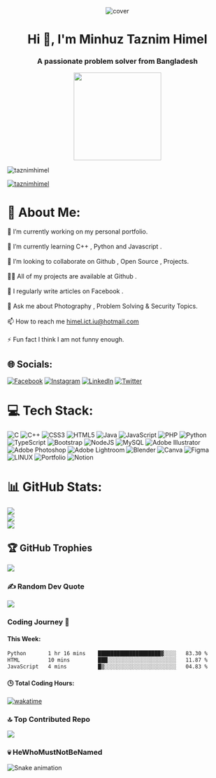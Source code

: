 <div align="center">
    <img src="https://media.giphy.com/media/qgQUggAC3Pfv687qPC/giphy.gif" alt="cover" />
    </div>
<h1 align="center">Hi 👋, I'm Minhuz Taznim Himel</h1>
<h3 align="center">A passionate problem solver from Bangladesh</h3>
<div align="center">
    <img src = "https://media.giphy.com/media/USV0ym3bVWQJJmNu3N/giphy.gif" height="200px" width="200px">
    </div>
<p align="left"> <img src="https://komarev.com/ghpvc/?username=taznimhimel&label=Profile%20views&color=0e75b6&style=flat" alt="taznimhimel" /> </p>
<p align="left"> <a href="https://twitter.com/taznimhimel" target="blank"><img src="https://img.shields.io/twitter/follow/taznimhimel?logo=twitter&style=for-the-badge" alt="taznimhimel"></a> </p>

# 💫 About Me:
 🔭 I’m currently working on my personal portfolio.<br><br>🌱 I’m currently learning C++ , Python and Javascript .<br><br>👯 I’m looking to collaborate on Github , Open Source , Projects.<br><br>👨‍💻 All of my projects are available at Github .<br><br>📝 I regularly write articles on Facebook .<br><br>💬 Ask me about Photography , Problem Solving & Security Topics.<br><br>📫 How to reach me himel.ict.iu@hotmail.com<br><br>⚡ Fun fact I think I am not funny enough.

## 🌐 Socials:
[![Facebook](https://img.shields.io/badge/Facebook-%231877F2.svg?logo=Facebook&logoColor=white)](https://facebook.com/TajnimHimel) [![Instagram](https://img.shields.io/badge/Instagram-%23E4405F.svg?logo=Instagram&logoColor=white)](https://instagram.com/taznimhimel) [![LinkedIn](https://img.shields.io/badge/LinkedIn-%230077B5.svg?logo=linkedin&logoColor=white)](https://linkedin.com/in/TaznimHimel) [![Twitter](https://img.shields.io/badge/Twitter-%231DA1F2.svg?logo=Twitter&logoColor=white)](https://twitter.com/TaznimHimel) 

# 💻 Tech Stack:
![C](https://img.shields.io/badge/c-%2300599C.svg?style=for-the-badge&logo=c&logoColor=white) ![C++](https://img.shields.io/badge/c++-%2300599C.svg?style=for-the-badge&logo=c%2B%2B&logoColor=white) ![CSS3](https://img.shields.io/badge/css3-%231572B6.svg?style=for-the-badge&logo=css3&logoColor=white) ![HTML5](https://img.shields.io/badge/html5-%23E34F26.svg?style=for-the-badge&logo=html5&logoColor=white) ![Java](https://img.shields.io/badge/java-%23ED8B00.svg?style=for-the-badge&logo=java&logoColor=white) ![JavaScript](https://img.shields.io/badge/javascript-%23323330.svg?style=for-the-badge&logo=javascript&logoColor=%23F7DF1E) ![PHP](https://img.shields.io/badge/php-%23777BB4.svg?style=for-the-badge&logo=php&logoColor=white) ![Python](https://img.shields.io/badge/python-3670A0?style=for-the-badge&logo=python&logoColor=ffdd54) ![TypeScript](https://img.shields.io/badge/typescript-%23007ACC.svg?style=for-the-badge&logo=typescript&logoColor=white) ![Bootstrap](https://img.shields.io/badge/bootstrap-%23563D7C.svg?style=for-the-badge&logo=bootstrap&logoColor=white) ![NodeJS](https://img.shields.io/badge/node.js-6DA55F?style=for-the-badge&logo=node.js&logoColor=white) ![MySQL](https://img.shields.io/badge/mysql-%2300f.svg?style=for-the-badge&logo=mysql&logoColor=white) ![Adobe Illustrator](https://img.shields.io/badge/adobeillustrator-%23FF9A00.svg?style=for-the-badge&logo=adobeillustrator&logoColor=white) ![Adobe Photoshop](https://img.shields.io/badge/adobephotoshop-%2331A8FF.svg?style=for-the-badge&logo=adobephotoshop&logoColor=white) ![Adobe Lightroom](https://img.shields.io/badge/Adobe%20Lightroom-31A8FF.svg?style=for-the-badge&logo=Adobe%20Lightroom&logoColor=white) ![Blender](https://img.shields.io/badge/blender-%23F5792A.svg?style=for-the-badge&logo=blender&logoColor=white) ![Canva](https://img.shields.io/badge/Canva-%2300C4CC.svg?style=for-the-badge&logo=Canva&logoColor=white) 	![Figma](https://img.shields.io/badge/figma-%23F24E1E.svg?style=for-the-badge&logo=figma&logoColor=white) ![LINUX](https://img.shields.io/badge/Linux-FCC624?style=for-the-badge&logo=linux&logoColor=black) ![Portfolio](https://img.shields.io/badge/Portfolio-%23000000.svg?style=for-the-badge&logo=firefox&logoColor=#FF7139) ![Notion](https://img.shields.io/badge/Notion-%23000000.svg?style=for-the-badge&logo=notion&logoColor=white)
# 📊 GitHub Stats:
![](https://github-readme-stats.vercel.app/api?username=TaznimHimel&theme=nightowl&hide_border=false&include_all_commits=true&count_private=true)<br/>
![](https://github-readme-streak-stats.herokuapp.com/?user=TaznimHimel&theme=nightowl&hide_border=false)<br/>
![](https://github-readme-stats.vercel.app/api/top-langs/?username=TaznimHimel&theme=nightowl&hide_border=false&include_all_commits=true&count_private=true&layout=compact)

## 🏆 GitHub Trophies
![](https://github-profile-trophy.vercel.app/?username=TaznimHimel&theme=juicyfresh&no-frame=false&no-bg=false&margin-w=4)


### ✍️ Random Dev Quote
![](https://quotes-github-readme.vercel.app/api?type=horizontal&theme=gruvbox)

### Coding Journey 🚀
#### This Week:
<!--START_SECTION:waka-->

```txt
Python       1 hr 16 mins    ████████████████████▓░░░░   83.30 %
HTML         10 mins         ███░░░░░░░░░░░░░░░░░░░░░░   11.87 %
JavaScript   4 mins          █▒░░░░░░░░░░░░░░░░░░░░░░░   04.83 %
```

<!--END_SECTION:waka-->

#### 🕒 Total Coding Hours: 
[![wakatime](https://wakatime.com/badge/user/018c6c11-80c2-48df-9a30-fa8ecf0ac192.svg)](https://wakatime.com/@018c6c11-80c2-48df-9a30-fa8ecf0ac192)

### 🔝 Top Contributed Repo
![](https://github-contributor-stats.vercel.app/api?username=TaznimHimel&limit=5&theme=dark&combine_all_yearly_contributions=true)

### 💀 HeWhoMustNotBeNamed
<img src="https://media.giphy.com/media/l0IyeheChYxx2byDu/giphy.gif" alt="Snake animation" /> 
